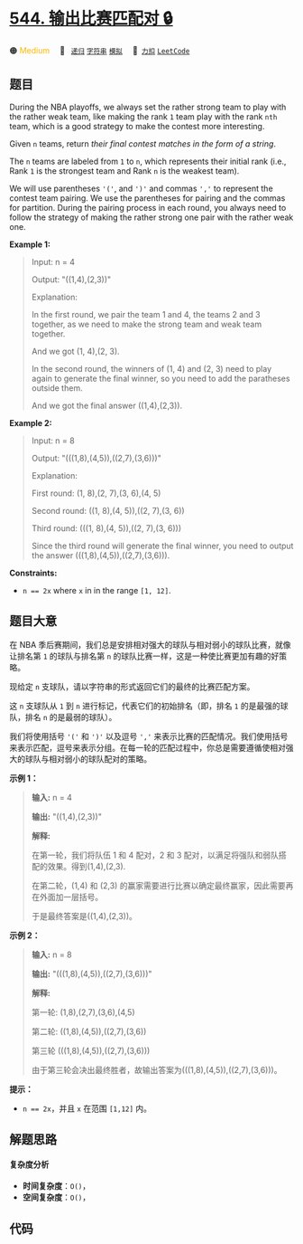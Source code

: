 # [544. 输出比赛匹配对 🔒](https://2xiao.github.io/leetcode-js/problem/0544.html)

🟠 <font color=#ffb800>Medium</font>&emsp; 🔖&ensp; [`递归`](/tag/recursion.md) [`字符串`](/tag/string.md) [`模拟`](/tag/simulation.md)&emsp; 🔗&ensp;[`力扣`](https://leetcode.cn/problems/output-contest-matches) [`LeetCode`](https://leetcode.com/problems/output-contest-matches)

## 题目

During the NBA playoffs, we always set the rather strong team to play with the
rather weak team, like making the rank `1` team play with the rank `nth` team,
which is a good strategy to make the contest more interesting.

Given `n` teams, return _their final contest matches in the form of a string_.

The `n` teams are labeled from `1` to `n`, which represents their initial rank
(i.e., Rank `1` is the strongest team and Rank `n` is the weakest team).

We will use parentheses `'('`, and `')'` and commas `','` to represent the
contest team pairing. We use the parentheses for pairing and the commas for
partition. During the pairing process in each round, you always need to follow
the strategy of making the rather strong one pair with the rather weak one.



**Example 1:**

> Input: n = 4
> 
> Output: "((1,4),(2,3))"
> 
> Explanation:
> 
> In the first round, we pair the team 1 and 4, the teams 2 and 3 together, as we need to make the strong team and weak team together.
> 
> And we got (1, 4),(2, 3).
> 
> In the second round, the winners of (1, 4) and (2, 3) need to play again to generate the final winner, so you need to add the paratheses outside them.
> 
> And we got the final answer ((1,4),(2,3)).

**Example 2:**

> Input: n = 8
> 
> Output: "(((1,8),(4,5)),((2,7),(3,6)))"
> 
> Explanation:
> 
> First round: (1, 8),(2, 7),(3, 6),(4, 5)
> 
> Second round: ((1, 8),(4, 5)),((2, 7),(3, 6))
> 
> Third round: (((1, 8),(4, 5)),((2, 7),(3, 6)))
> 
> Since the third round will generate the final winner, you need to output the answer (((1,8),(4,5)),((2,7),(3,6))).

**Constraints:**

  * `n == 2x` where `x` in in the range `[1, 12]`.


## 题目大意



在 NBA 季后赛期间，我们总是安排相对强大的球队与相对弱小的球队比赛，就像让排名第 `1` 的球队与排名第 `n`
的球队比赛一样，这是一种使比赛更加有趣的好策略。

现给定 `n` 支球队，请以字符串的形式返回它们的最终的比赛匹配方案。

这 `n` 支球队从 `1` 到 `n` 进行标记，代表它们的初始排名（即，排名 `1` 的是最强的球队，排名 `n` 的是最弱的球队）。

我们将使用括号 `'('` 和 `')'` 以及逗号 `','`
来表示比赛的匹配情况。我们使用括号来表示匹配，逗号来表示分组。在每一轮的匹配过程中，你总是需要遵循使相对强大的球队与相对弱小的球队配对的策略。



**示例 1：**

> 
> 
> 
> 
> 
> **输入:** n = 4
> 
> **输出:** "((1,4),(2,3))"
> 
> **解释:** 
> 
> 在第一轮，我们将队伍 1 和 4 配对，2 和 3 配对，以满足将强队和弱队搭配的效果。得到(1,4),(2,3).
> 
> 在第二轮，(1,4) 和 (2,3) 的赢家需要进行比赛以确定最终赢家，因此需要再在外面加一层括号。
> 
> 于是最终答案是((1,4),(2,3))。
> 
> 

**示例 2：**

> 
> 
> 
> 
> 
> **输入:** n = 8
> 
> **输出:** "(((1,8),(4,5)),((2,7),(3,6)))"
> 
> **解释:** 
> 
> 第一轮: (1,8),(2,7),(3,6),(4,5)
> 
> 第二轮: ((1,8),(4,5)),((2,7),(3,6))
> 
> 第三轮 (((1,8),(4,5)),((2,7),(3,6)))
> 
> 由于第三轮会决出最终胜者，故输出答案为(((1,8),(4,5)),((2,7),(3,6)))。
> 
> 



**提示：**

  * `n == 2x`，并且 `x` 在范围 `[1,12]` 内。


## 解题思路

#### 复杂度分析

- **时间复杂度**：`O()`，
- **空间复杂度**：`O()`，

## 代码

```javascript

```